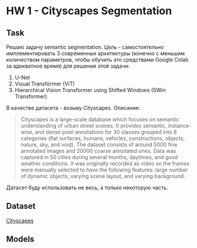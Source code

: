 # HW 1 - Cityscapes Segmentation

## Task

Решаю задачу semantic segmentation. Цель - самостоятельно имплементировать 3 современных архитектуры (конечно с меньшим количеством параметров, чтобы обучить это средствами Google Colab за адекватное время) для решения этой задачи:

1. U-Net
2. Visual Transformer (ViT)
3. Hierarchical Vision Transformer using Shifted Windows (SWin Transformer)

В качестве датасета - возьму Cityscapes. Описание:
> Cityscapes is a large-scale database which focuses on semantic understanding of urban street scenes. It provides semantic, instance-wise, and dense pixel annotations for 30 classes grouped into 8 categories (flat surfaces, humans, vehicles, constructions, objects, nature, sky, and void). The dataset consists of around 5000 fine annotated images and 20000 coarse annotated ones. Data was captured in 50 cities during several months, daytimes, and good weather conditions. It was originally recorded as video so the frames were manually selected to have the following features: large number of dynamic objects, varying scene layout, and varying background.

Датасет буду использовать не весь, а только некоторую часть.

## Dataset

[Cityscapes](https://www.cityscapes-dataset.com/)



## Models

##
